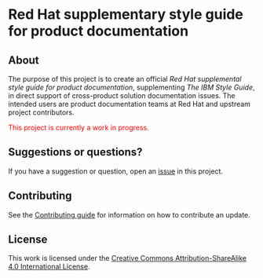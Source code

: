 # Red Hat supplementary style guide for product documentation

## About

<!-- TODO: Update the about; this was taken from project proposal doc -->

The purpose of this project is to create an official _Red Hat supplemental style guide for product documentation_, supplementing _The IBM Style Guide_, in direct support of cross-product solution documentation issues. The intended users are product documentation teams at Red Hat and upstream project contributors.

<span style="color:red">This project is currently a work in progress.</span>

<!-- TODO: Link to published guide -->

## Suggestions or questions?

If you have a suggestion or question, open an [issue](https://github.com/redhat-documentation/doc-style/issues) in this project.

## Contributing

See the [Contributing guide](CONTRIBUTING.md) for information on how to contribute an update.

## License

This work is licensed under the [Creative Commons Attribution-ShareAlike 4.0 International License](https://creativecommons.org/licenses/by-sa/4.0/).
